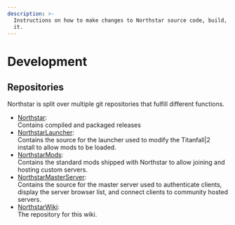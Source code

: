 ```yaml
---
description: >-
  Instructions on how to make changes to Northstar source code, build, and run
  it.
---
```


# Development

## Repositories

Northstar is split over multiple git repositories that fulfill different functions.

* [Northstar](./#repositories):\
  Contains compiled and packaged releases
* [NorthstarLauncher](https://github.com/R2Northstar/NorthstarLauncher):\
  Contains the source for the launcher used to modify the Titanfall|2 install to allow mods to be loaded.
* [NorthstarMods](https://github.com/R2Northstar/NorthstarMods):\
  Contains the standard mods shipped with Northstar to allow joining and hosting custom servers.
* [NorthstarMasterServer](https://github.com/R2Northstar/NorthstarMasterServer):\
  Contains the source for the master server used to authenticate clients, display the server browser list, and connect clients to community hosted servers.
* [NorthstarWiki](https://github.com/R2Northstar/NorthstarWiki):\
  The repository for this wiki.

